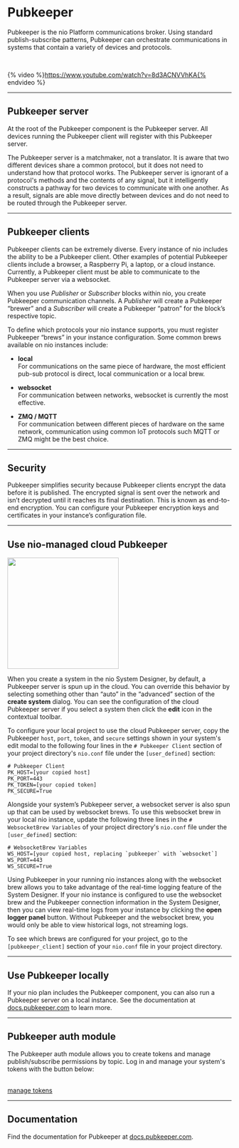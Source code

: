 # <span class="allow-caps">Pubkeeper</span>

Pubkeeper is the nio Platform communications broker. Using standard publish-subscribe patterns, Pubkeeper can orchestrate communications in systems that contain a variety of devices and protocols.

&nbsp;

{% video %}https://www.youtube.com/watch?v=8d3ACNVVhKA{% endvideo %}

---
## <span class="allow-caps">Pubkeeper</span> server

At the root of the Pubkeeper component is the Pubkeeper server. All devices running the Pubkeeper client will register with this Pubkeeper server.

The Pubkeeper server is a matchmaker, not a translator. It is aware that two different devices share a common protocol, but it does not need to understand how that protocol works. The Pubkeeper server is ignorant of a protocol's methods and the contents of any signal, but it intelligently constructs a pathway for two devices to communicate with one another. As a result, signals are able move directly between devices and do not need to be routed through the Pubkeeper server.

---
## <span class="allow-caps">Pubkeeper</span> clients

Pubkeeper clients can be extremely diverse. Every instance of nio includes the ability to be a Pubkeeper client. Other examples of potential Pubkeeper clients include a browser, a Raspberry Pi, a laptop, or a cloud instance. Currently, a Pubkeeper client must be able to communicate to the Pubkeeper server via a websocket.

When you use _Publisher_ or _Subscriber_ blocks within nio, you create Pubkeeper communication channels. A _Publisher_ will create a Pubkeeper “brewer” and a _Subscriber_ will create a Pubkeeper “patron” for the block’s respective topic.

To define which protocols your nio instance supports, you must register Pubkeeper “brews” in your instance configuration. Some common brews available on nio instances include:

 * **local**<br/>
 For communications on the same piece of hardware, the most efficient pub-sub protocol is direct, local communication or a local brew.

 * **websocket**<br />
 For communication between networks, websocket is currently the most effective.

 * **ZMQ / MQTT**<br />
 For communication between different pieces of hardware on the same network, communication using common IoT protocols such MQTT or ZMQ might be the best choice.


---
## Security

Pubkeeper simplifies security because Pubkeeper clients encrypt the data before it is published. The encrypted signal is sent over the network and isn’t decrypted until it reaches its final destination. This is known as end-to-end encryption. You can configure your Pubkeeper encryption keys and certificates in your instance’s configuration file.

---
## Use nio-managed cloud <span class="allow-caps">Pubkeeper</span>

<img class="right border" src="/img/pubkeeper-edit-modal.png" width="250" />

When you create a system in the nio System Designer, by default, a Pubkeeper server is spun up in the cloud. You can override this behavior by selecting something other than “auto” in the “advanced” section of the **create system** dialog. You can see the configuration of the cloud Pubkeeper server if you select a system then click the **edit** icon in the contextual toolbar.

To configure your local project to use the cloud Pubkeeper server, copy the Pubkeeper `host`, `port`, `token`, and `secure` settings shown in your system's edit modal to the following four lines in the `# Pubkeeper Client` section of your project directory's `nio.conf` file under the `[user_defined]` section:

  ```
  # Pubkeeper Client
  PK_HOST=[your copied host]
  PK_PORT=443
  PK_TOKEN=[your copied token]
  PK_SECURE=True
  ```

Alongside your system’s Pubkepeer server, a websocket server is also spun up that can be used by websocket brews. To use this websocket brew in your local nio instance, update the following three lines in the `# WebsocketBrew Variables` of your project directory's `nio.conf` file under the `[user_defined]` section:

  ```
  # WebsocketBrew Variables
  WS_HOST=[your copied host, replacing `pubkeeper` with `websocket`]
  WS_PORT=443
  WS_SECURE=True
  ```

Using Pubkeeper in your running nio instances along with the websocket brew allows you to take advantage of the real-time logging feature of the System Designer. If your nio instance is configured to use the websocket brew and the Pubkeeper connection information in the System Designer, then you can view real-time logs from your instance by clicking the **open logger panel** button. Without Pubkeeper and the websocket brew, you would only be able to view historical logs, not streaming logs.

To see which brews are configured for your project, go to the `[pubkeeper_client]` section of your `nio.conf` file in your project directory.

---
## Use <span class="allow-caps">Pubkeeper</span> locally

If your nio plan includes the Pubkeeper component, you can also run a Pubkeeper server on a local instance. See the documentation at [docs.pubkeeper.com](https://docs.pubkeeper.com) to learn more.

---
## <span class="allow-caps">Pubkeeper</span> auth module

The Pubkeeper auth module allows you to create tokens and manage publish/subscribe permissions by topic. Log in and manage your system's tokens with the button below:
<br>
<br>

<a href="https://auth.pubkeeper.com" class="n-button n-button--primary n-button--solid">manage tokens</a>


---
## Documentation

Find the documentation for Pubkeeper at [docs.pubkeeper.com](https://docs.pubkeeper.com).
